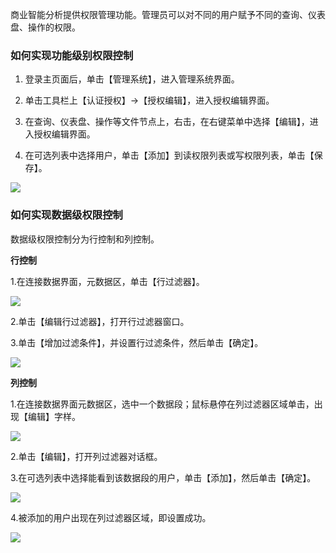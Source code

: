 商业智能分析提供权限管理功能。管理员可以对不同的用户赋予不同的查询、仪表盘、操作的权限。

### 如何实现功能级别权限控制

1. 登录主页面后，单击【管理系统】，进入管理系统界面。

2. 单击工具栏上【认证授权】->【授权编辑】，进入授权编辑界面。

3. 在查询、仪表盘、操作等文件节点上，右击，在右键菜单中选择【编辑】，进入授权编辑界面。

4. 在可选列表中选择用户，单击【添加】到读权限列表或写权限列表，单击【保存】。

![](//mc.qcloudimg.com/static/img/bd848d08743a0a3f2e8fe516497c374c/image.jpg)

### 如何实现数据级权限控制

数据级权限控制分为行控制和列控制。

**行控制**

1.在连接数据界面，元数据区，单击【行过滤器】。

![](//mc.qcloudimg.com/static/img/e4228f4d83ec6aa948ed53c4eb32bb54/image.png)

2.单击【编辑行过滤器】，打开行过滤器窗口。

3.单击【增加过滤条件】，并设置行过滤条件，然后单击【确定】。

![](//mc.qcloudimg.com/static/img/5425f2e6366f40cbe0521ede5d4fcc68/image.png)

**列控制**

1.在连接数据界面元数据区，选中一个数据段；鼠标悬停在列过滤器区域单击，出现【编辑】字样。

![](//mc.qcloudimg.com/static/img/7f2cd03bb05f1b99a2a5c4a100d7a72a/image.png)

2.单击【编辑】，打开列过滤器对话框。

3.在可选列表中选择能看到该数据段的用户，单击【添加】，然后单击【确定】。

![](//mc.qcloudimg.com/static/img/24a8658e8fd16ac3b2b182560f4a613c/image.png)

4.被添加的用户出现在列过滤器区域，即设置成功。

![](//mc.qcloudimg.com/static/img/324795a285efdeb10cbec8573bbbe60c/image.png)




